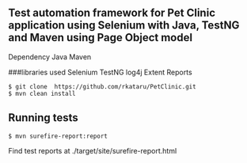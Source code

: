 ## Test automation framework for Pet Clinic application using Selenium with Java, TestNG and Maven using Page Object model

Dependency
Java
Maven

###libraries used
Selenium
TestNG
log4j
Extent Reports

```console
$ git clone  https://github.com/rkataru/PetClinic.git
$ mvn clean install
```

## Running tests ##

```console
$ mvn surefire-report:report
```

Find test reports at ./target/site/surefire-report.html

